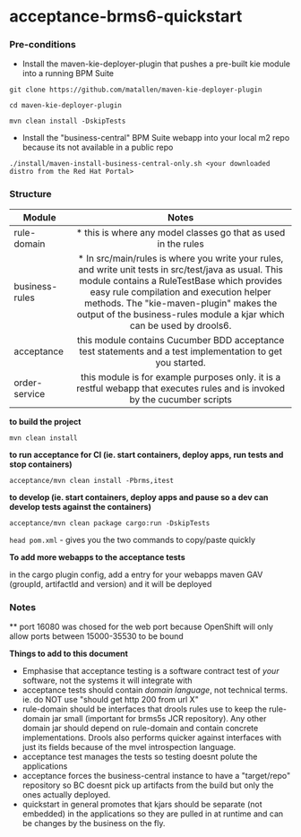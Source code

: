 acceptance-brms6-quickstart
===========================


### Pre-conditions
* Install the maven-kie-deployer-plugin that pushes a pre-built kie module into a running BPM Suite

```git clone https://github.com/matallen/maven-kie-deployer-plugin```

```cd maven-kie-deployer-plugin```

```mvn clean install -DskipTests```

* Install the "business-central" BPM Suite webapp into your local m2 repo because its not available in a public repo

```./install/maven-install-business-central-only.sh <your downloaded distro from the Red Hat Portal>```


### Structure
| Module         | Notes         |
| -------------  |:-------------:|
| rule-domain    | * this is where any model classes go that as used in the rules |
| business-rules | * In src/main/rules is where you write your rules, and write unit tests in src/test/java as usual. This module contains a RuleTestBase which provides easy rule compilation and execution helper methods. The "kie-maven-plugin" makes the output of the business-rules module a kjar which can be used by drools6. |
| acceptance     | this module contains Cucumber BDD acceptance test statements and a test implementation to get you started. |
| order-service  | this module is for example purposes only. it is a restful webapp that executes rules and is invoked by the cucumber scripts |


**to build the project**

```mvn clean install```

**to run acceptance for CI (ie. start containers, deploy apps, run tests and stop containers)**

```acceptance/mvn clean install -Pbrms,itest```

**to develop (ie. start containers, deploy apps and pause so a dev can develop tests against the containers)**

```acceptance/mvn clean package cargo:run -DskipTests```

`head pom.xml` - gives you the two commands to copy/paste quickly


**To add more webapps to the acceptance tests**

in the cargo plugin config, add a <deployable> entry for your webapps maven GAV (groupId, artifactId and version) and it will be deployed


### Notes

** port 16080 was chosed for the web port because OpenShift will only allow ports between 15000-35530 to be bound 


**Things to add to this document**
* Emphasise that acceptance testing is a software contract test of _your_ software, not the systems it will integrate with
* acceptance tests should contain _domain language_, not technical terms. ie. do NOT use "should get http 200 from url X" 
* rule-domain should be interfaces that drools rules use to keep the rule-domain jar small (important for brms5s JCR repository). Any other domain jar should depend on rule-domain and contain concrete implementations.  Drools also performs quicker against interfaces with just its fields because of the mvel introspection language.
* acceptance test manages the tests so testing doesnt polute the applications
* acceptance forces the business-central instance to have a "target/repo" repository so BC doesnt pick up artifacts from the build but only the ones actually deployed.
* quickstart in general promotes that kjars should be separate (not embedded) in the applications so they are pulled in at runtime and can be changes by the business on the fly.




